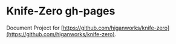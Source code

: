 # Knife-Zero gh-pages

Document Project for [https://github.com/higanworks/knife-zero](https://github.com/higanworks/knife-zero).

